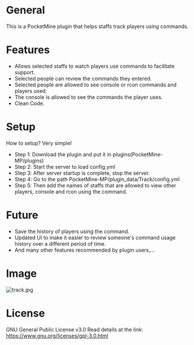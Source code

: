 # General
This is a PocketMine plugin that helps staffs track players using commands.

# Features
- Allows selected staffs to watch players use commands to facilitate support.
- Selected people can review the commands they entered.
- Selected people are allowed to see console or rcon commands and players used.
- The console is allowed to see the commands the player uses.
- Clean Code.

# Setup
How to setup? Very simple!
- Step 1: Download the plugin and put it in plugins(PocketMine-MP/plugins)
- Step 2: Start the server to load config.yml
- Step 3: After server startup is complete, stop the server.
- Step 4: Go to the path PocketMine-MP/plugin_data/Track/config.yml
- Step 5: Then add the names of staffs that are allowed to view other players, console and rcon using the command.


# Future
- Save the history of players using the command.
- Updated UI to make it easier to review someone's command usage history over a different period of time.
- And many other features recommended by plugin users,...

# Image
![track.jpg](https://s1.uphinh.org/2021/08/06/track.jpg)

# License
GNU General Public License v3.0
Read details at the link: https://www.gnu.org/licenses/gpl-3.0.html
